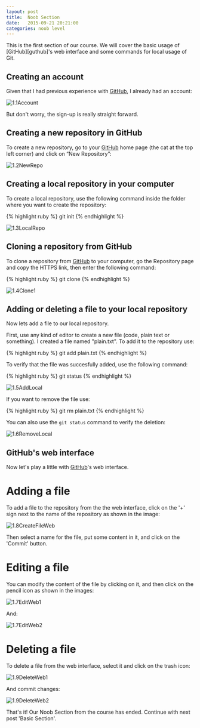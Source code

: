 ```yaml
---
layout: post
title:  Noob Section
date:   2015-09-21 20:21:00
categories: noob level
---
```


This is the first section of our course. We will cover the basic usage of [GitHub][guthub]'s web interface and some commands for local usage of Git.

<h2>Creating an account</h2>

Given that I had previous experience with [GitHub][github], I already had an account:

![1.1Account](/assets/noob/1.1Account.png)

But don't worry, the sign-up is really straight forward.

<h2>Creating a new repository in GitHub</h2>

To create a new repository, go to your [GitHub][github] home page (the cat at the top left corner) and click on “New Repository”:

![1.2NewRepo](/assets/noob/1.2NewRepo.png)

<h2>Creating a local repository in your computer</h2>

To create a local repository, use the following command inside the folder where you want to create the repository:

{% highlight ruby %}
git init
{% endhighlight %}

![1.3LocalRepo](/assets/noob/1.3LocalRepo.png)

<h2>Cloning a repository from GitHub</h2>

To clone a repository from [GitHub][github] to your computer, go the Repository page and copy the HTTPS link, then enter the following command:

{% highlight ruby %}
git clone <HTTPS link>
{% endhighlight %}

![1.4Clone1](/assets/noob/1.4Clone1.png)

<h2>Adding or deleting a file to your local repository</h2>

Now lets add a file to our local repository.

First, use any kind of editor to create a new file (code, plain text or something). I created a file named "plain.txt". To add it to the repository use:

{% highlight ruby %}
git add plain.txt
{% endhighlight %}

To verify that the file was succesfully added, use the following command:

{% highlight ruby %}
git status
{% endhighlight %}

![1.5AddLocal](/assets/noob/1.5AddLocal.png)

If you want to remove the file use:

{% highlight ruby %}
git rm plain.txt
{% endhighlight %}

You can also use the `git status` command to verify the deletion:

![1.6RemoveLocal](/assets/noob/1.6RemoveLocal.png)

<h2>GitHub's web interface</h2>

Now let's play a little with [GitHub][github]'s web interface.

<h1>Adding a file</h1>

To add a file to the repository from the the web interface, click on the '+' sign next to the name of the repository as shown in the image:

![1.8CreateFileWeb](/assets/noob/1.8CreateFileWeb.png)

Then select a name for the file, put some content in it, and click on the 'Commit' button.

<h1>Editing a file</h1>

You can modify the content of the file by clicking on it, and then click on the pencil icon as shown in the images:

![1.7EditWeb1](/assets/noob/1.7EditWeb2.png)

And:

![1.7EditWeb2](/assets/noob/1.7EditWeb1.png)

<h1>Deleting a file</h1>

To delete a file from the web interface, select it and click on the trash icon:

![1.9DeleteWeb1](/assets/noob/1.9DeleteWeb1.png)

And commit changes:

![1.9DeleteWeb2](/assets/noob/1.9DeleteWeb2.png)

That's it! Our Noob Section from the course has ended. Continue with next post 'Basic Section'.

[github]:   https://github.com/